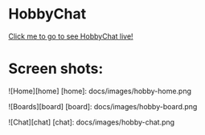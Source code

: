 # HobbyChat

[Click me to go to see HobbyChat live!](https://hobbychat.herokuapp.com/#/)

# Screen shots:
![Home][home]
[home]: docs/images/hobby-home.png

![Boards][board]
[board]: docs/images/hobby-board.png

![Chat][chat]
[chat]: docs/images/hobby-chat.png
